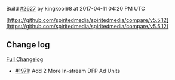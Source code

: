 Build [#2627](https://circleci.com/gh/spiritedmedia/spiritedmedia/2627) by kingkool68 at 2017-04-11 04:20 PM UTC

[https://github.com/spiritedmedia/spiritedmedia/compare/v5.5.12](https://github.com/spiritedmedia/spiritedmedia/compare/v5.5.12)
## Change log
[Full Changelog](https://github.com/spiritedmedia/spiritedmedia/compare/v5.5.11...v5.5.12)

 - [#1971](https://github.com/spiritedmedia/spiritedmedia/pull/1971): Add 2 More In-stream DFP Ad Units
